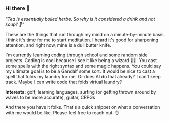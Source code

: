 ### Hi there 👋

<!--
**ganjmp/ganjmp** is a ✨ _special_ ✨ repository because its `README.md` (this file) appears on your GitHub profile.

Here are some ideas to get you started:

- 🔭 I’m currently working on ...
- 🌱 I’m currently learning ...
- 👯 I’m looking to collaborate on ...
- 🤔 I’m looking for help with ...
- 💬 Ask me about ...
- 📫 How to reach me: ...
- 😄 Pronouns: ...
- ⚡ Fun fact: ...
-->

_"Tea is essentially boiled herbs. So why is it considered a drink and not soup? 🤔"_

These are the things that run through my mind on a minute-by-minute basis. I think it's time for me to start meditation. I heard it's good for sharpening attention, and right now, mine is a dull butter knife.

I'm currently learning coding through school and some random side projects. Coding is cool because I see it like being a wizard 🧙‍♂️. You cast some spells with the right syntax and some magic happens. You could say my ultimate goal is to be a Gandalf some sort. It would be nice to cast a spell that folds my laundry for me. Or does AI do that already? I can't keep track. Maybe I can write code that folds virtual laundry?

**Interests:** golf, learning languages, surfing (or getting thrown around by waves to be more accurate), guitar, CRPGs

And there you have it folks. That's a quick snippet on what a conversation with me would be like. Please feel free to reach out. 👌
